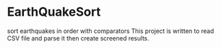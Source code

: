 # EarthQuakeSort
sort earthquakes in order with comparators
This project is written to read CSV file and parse it then create screened results.
